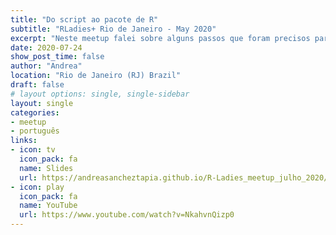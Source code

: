 ```yaml
---
title: "Do script ao pacote de R"
subtitle: "RLadies+ Rio de Janeiro - May 2020"
excerpt: "Neste meetup falei sobre alguns passos que foram precisos para transformar uma série de scripts em um pacote funcional de R"
date: 2020-07-24
show_post_time: false
author: "Andrea"
location: "Rio de Janeiro (RJ) Brazil"
draft: false
# layout options: single, single-sidebar
layout: single
categories:
- meetup
- português
links:
- icon: tv
  icon_pack: fa
  name: Slides
  url: https://andreasancheztapia.github.io/R-Ladies_meetup_julho_2020/#1
- icon: play
  icon_pack: fa
  name: YouTube
  url: https://www.youtube.com/watch?v=NkahvnQizp0
---
```


